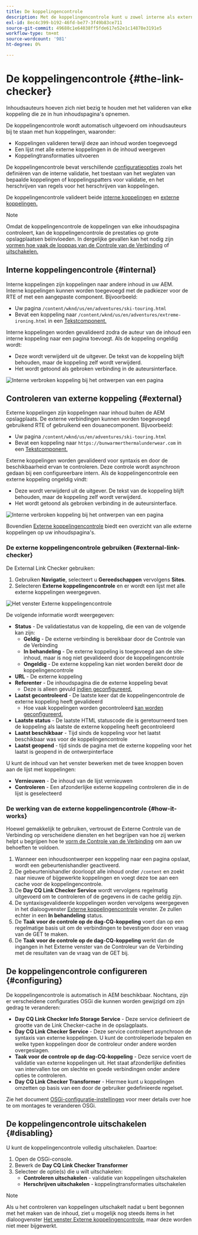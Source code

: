 ```yaml
---
title: De koppelingencontrole
description: Met de koppelingencontrole kunt u zowel interne als externe koppelingen valideren en het herschrijven van koppelingen toestaan.
exl-id: 8ec4c399-b192-46fd-be77-3f49b83ce711
source-git-commit: 49688c1e64038ff5fde617e52e1c14878e3191e5
workflow-type: tm+mt
source-wordcount: '981'
ht-degree: 0%

---
```


# De koppelingencontrole {#the-link-checker}

Inhoudsauteurs hoeven zich niet bezig te houden met het valideren van elke koppeling die ze in hun inhoudspagina&#39;s opnemen.

De koppelingencontrole wordt automatisch uitgevoerd om inhoudsauteurs bij te staan met hun koppelingen, waaronder:

* Koppelingen valideren terwijl deze aan inhoud worden toegevoegd
* Een lijst met alle externe koppelingen in de inhoud weergeven
* Koppelingtransformaties uitvoeren

De koppelingencontrole bevat verschillende [configuratieopties](#configuring) zoals het definiëren van de interne validatie, het toestaan van het weglaten van bepaalde koppelingen of koppelingspatters voor validatie, en het herschrijven van regels voor het herschrijven van koppelingen.

De koppelingencontrole valideert beide [interne koppelingen](#internal) en [externe koppelingen.](#external)

>[!NOTE]
>
>Omdat de koppelingencontrole de koppelingen van elke inhoudspagina controleert, kan de koppelingencontrole de prestaties op grote opslagplaatsen beïnvloeden. In dergelijke gevallen kan het nodig zijn [vormen hoe vaak de looppas van de Controle van de Verbinding](#configuring) of [uitschakelen.](#disabling)

## Interne koppelingencontrole {#internal}

Interne koppelingen zijn koppelingen naar andere inhoud in uw AEM. Interne koppelingen kunnen worden toegevoegd met de padkiezer voor de RTE of met een aangepaste component. Bijvoorbeeld:

* Uw pagina `/content/wknd/us/en/adventures/ski-touring.html`
* Bevat een koppeling naar `/content/wknd/us/en/adventures/extreme-ironing.html` in een [Tekstcomponent.](https://experienceleague.adobe.com/docs/experience-manager-core-components/using/components/text.html)

Interne koppelingen worden gevalideerd zodra de auteur van de inhoud een interne koppeling naar een pagina toevoegt. Als de koppeling ongeldig wordt:

* Deze wordt verwijderd uit de uitgever. De tekst van de koppeling blijft behouden, maar de koppeling zelf wordt verwijderd.
* Het wordt getoond als gebroken verbinding in de auteursinterface.

![Interne verbroken koppeling bij het ontwerpen van een pagina](assets/link-checker-invalid-link-internal.png)

## Controleren van externe koppeling {#external}

Externe koppelingen zijn koppelingen naar inhoud buiten de AEM opslagplaats. De externe verbindingen kunnen worden toegevoegd gebruikend RTE of gebruikend een douanecomponent. Bijvoorbeeld:

* Uw pagina `/content/wknd/us/en/adventures/ski-touring.html`
* Bevat een koppeling naar `https://bunwarmerthermalunderwear.com` in een [Tekstcomponent.](https://experienceleague.adobe.com/docs/experience-manager-core-components/using/components/text.html)

Externe koppelingen worden gevalideerd voor syntaxis en door de beschikbaarheid ervan te controleren. Deze controle wordt asynchroon gedaan bij een configureerbare intern. Als de koppelingencontrole een externe koppeling ongeldig vindt:

* Deze wordt verwijderd uit de uitgever. De tekst van de koppeling blijft behouden, maar de koppeling zelf wordt verwijderd.
* Het wordt getoond als gebroken verbinding in de auteursinterface.

![Interne verbroken koppeling bij het ontwerpen van een pagina](assets/link-checker-invalid-link-external.png)

Bovendien [Externe koppelingencontrole](#external-link-checker) biedt een overzicht van alle externe koppelingen op uw inhoudspagina&#39;s.

### De externe koppelingencontrole gebruiken {#external-link-checker}

De External Link Checker gebruiken:

1. Gebruiken **Navigatie**, selecteert u **Gereedschappen** vervolgens **Sites**.
1. Selecteren **Externe koppelingencontrole** en er wordt een lijst met alle externe koppelingen weergegeven.

![Het venster Externe koppelingencontrole](assets/external-link-checker.png)

De volgende informatie wordt weergegeven:

* **Status** - De validatiestatus van de koppeling, die een van de volgende kan zijn:
   * **Geldig** - De externe verbinding is bereikbaar door de Controle van de Verbinding
   * **In behandeling** - De externe koppeling is toegevoegd aan de site-inhoud, maar is nog niet gevalideerd door de koppelingencontrole
   * **Ongeldig** - De externe koppeling kan niet worden bereikt door de koppelingencontrole
* **URL** - De externe koppeling
* **Referenter** - De inhoudspagina die de externe koppeling bevat
   * Deze is alleen gevuld [indien geconfigureerd.](#configuring)
* **Laatst gecontroleerd** - De laatste keer dat de koppelingencontrole de externe koppeling heeft gevalideerd
   * Hoe vaak koppelingen worden gecontroleerd [kan worden geconfigureerd.](#configuring)
* **Laatste status** - De laatste HTML statuscode die is geretourneerd toen de koppeling als laatste de externe koppeling heeft gecontroleerd
* **Laatst beschikbaar** - Tijd sinds de koppeling voor het laatst beschikbaar was voor de koppelingencontrole
* **Laatst geopend** - tijd sinds de pagina met de externe koppeling voor het laatst is geopend in de ontwerpinterface

U kunt de inhoud van het venster bewerken met de twee knoppen boven aan de lijst met koppelingen:

* **Vernieuwen** - De inhoud van de lijst vernieuwen
* **Controleren** - Een afzonderlijke externe koppeling controleren die in de lijst is geselecteerd

### De werking van de externe koppelingencontrole {#how-it-works}

Hoewel gemakkelijk te gebruiken, vertrouwt de Externe Controle van de Verbinding op verscheidene diensten en het begrijpen van hoe zij werken helpt u begrijpen hoe te [vorm de Controle van de Verbinding](#configuring) om aan uw behoeften te voldoen.

1. Wanneer een inhoudsontwerper een koppeling naar een pagina opslaat, wordt een gebeurtenishandler geactiveerd.
1. De gebeurtenishandler doorloopt alle inhoud onder `/content` en zoekt naar nieuwe of bijgewerkte koppelingen en voegt deze toe aan een cache voor de koppelingencontrole.
1. De **Day CQ Link Checker Service** wordt vervolgens regelmatig uitgevoerd om te controleren of de gegevens in de cache geldig zijn.
1. De syntaxisgevalideerde koppelingen worden vervolgens weergegeven in het dialoogvenster [Externe koppelingencontrole](#external-link-checker) venster. Ze zullen echter in een **In behandeling** status.
1. De **Taak voor de controle op de dag-CQ-koppeling** voert dan op een regelmatige basis uit om de verbindingen te bevestigen door een vraag van de GET te maken.
1. De **Taak voor de controle op de dag-CQ-koppeling** werkt dan de ingangen in het Externe venster van de Controleur van de Verbinding met de resultaten van de vraag van de GET bij.

## De koppelingencontrole configureren {#configuring}

De koppelingencontrole is automatisch in AEM beschikbaar. Nochtans, zijn er verscheidene configuraties OSGi die kunnen worden gewijzigd om zijn gedrag te veranderen:

* **Day CQ Link Checker Info Storage Service** - Deze service definieert de grootte van de Link Checker-cache in de opslagplaats.
* **Day CQ Link Checker Service** - Deze service controleert asynchroon de syntaxis van externe koppelingen. U kunt de controleperiode bepalen en welke typen koppelingen door de controleur onder andere worden overgeslagen.
* **Taak voor de controle op de dag-CQ-koppeling** - Deze service voert de validatie van externe koppelingen uit. Het staat afzonderlijke definities van intervallen toe om slechte en goede verbindingen onder andere opties te controleren.
* **Day CQ Link Checker Transformer** - Hiermee kunt u koppelingen omzetten op basis van een door de gebruiker gedefinieerde regelset.

Zie het document [OSGi-configuratie-instellingen](/help/sites-deploying/osgi-configuration-settings.md) voor meer details over hoe te om montages te veranderen OSGi.

## De koppelingencontrole uitschakelen {#disabling}

U kunt de koppelingencontrole volledig uitschakelen. Daartoe:

1. Open de OSGi-console.
1. Bewerk de **Day CQ Link Checker Transformer**
1. Selecteer de optie(s) die u wilt uitschakelen:
   * **Controleren uitschakelen** - validatie van koppelingen uitschakelen
   * **Herschrijven uitschakelen** - koppelingtransformaties uitschakelen

>[!NOTE]
>
>Als u het controleren van koppelingen uitschakelt nadat u bent begonnen met het maken van de inhoud, ziet u mogelijk nog steeds items in het dialoogvenster [Het venster Externe koppelingencontrole](#external-link-checker), maar deze worden niet meer bijgewerkt.
